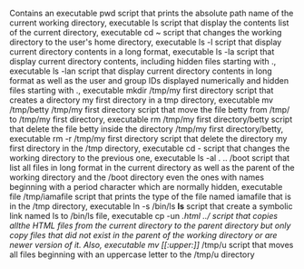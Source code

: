 Contains an executable pwd script that prints the absolute path name of the current working directory, executable ls script that display the contents list of the current directory, executable cd ~ script that changes the working directory to the user's home directory, executable ls -l script that display current directory contents in a long format, executable ls -la script that display current directory contents, including hidden files starting with ., executable ls -lan script that display current directory contents in long format as well as the user and group IDs displayed numerically and hidden files starting with ., executable mkdir /tmp/my first directory script that creates a directory my first directory in a tmp directory, executable mv /tmp/betty /tmp/my first directory script that move the file betty from /tmp/ to /tmp/my first directory, executable rm /tmp/my first directory/betty script that delete the file betty inside the directory /tmp/my first directory/betty, executable rm -r /tmp/my first directory script that delete the directory my first directory in the /tmp directory, executable cd - script that changes the working directory to the previous one, executable ls -al . .. /boot script that list all files in long format in the current directory as well as the parent of the working directory and the /boot directory even the ones with names beginning with a period character which are normally hidden, executable file /tmp/iamafile script that prints the type of the file named iamafile that is in the /tmp directory, executable ln -s /bin/ls __ls__ script that create a symbolic link named ls to /bin/ls file, executable cp -un *.html ../ script that copies allthe HTML files from the current directory to the parent directory but only copy files that did not exist in the parent of the working directory or are newer version of it. Also, executable mv [[:upper:]]* /tmp/u script that moves all files beginning with an uppercase letter to the /tmp/u directory
